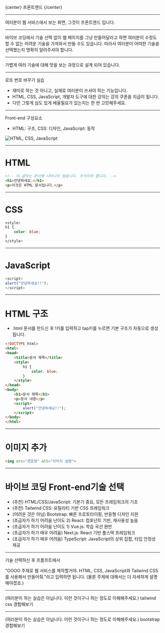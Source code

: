 
{center}
프론트엔드
{/center}

---

여러분이 웹 서비스에서 보는 화면, 그것이 프론트엔드 입니다.

---

바이브 코딩에서 기술 선택 없이 웹 페이지를 그냥 만들어달라고 하면 여러분이 수정도 할 수 없는 어려운 기술을 가져와서 만들 수도 있습니다. 따라서 여러분이 어떠한 기술을 선택했는지 명확히 알려주셔야 합니다.

---

가볍게 여러 기술에 대해 맛을 보는 과정으로 설계 되어 있습니다.

---

로또 번호 바꾸기 실습

* 재미로 하는 것 아니고, 실제로 여러분이 쓰셔야 하는 기능입니다.
* HTML, CSS, JavaScript, 개발자 도구에 대한 강의는 강의 쿠폰을 지급이 됩니다.
* 다만 그렇게 심도 있게 배울필요가 있는지는 한 번 고민해주세요.

---

Front-end 구성요소

* HTML: 구조, CSS: 디자인, JavaScript: 동작

![HTML, CSS, JavaScript](https://www.books.weniv.co.kr/images/basecamp-html-css/chapter01/01-5.gif)

---

# HTML

```html
<!-- 이 글자는 문서에 나타나지 않습니다. 주석이라 합니다. -->
<h1>안녕하세요.</h1>
<p>이것은 HTML 문서입니다.</p>
```

---

# CSS

```css
<style>
h1 {
    color: blue;
}
</style>
```

---

# JavaScript

```javascript
<script>
alert("안녕하세요!!");
</script>
```

---

# HTML 구조

* .html 문서를 만드신 후 !키를 입력하고 tap키를 누르면 기본 구조가 자동으로 생성됩니다.

```html
<!DOCTYPE html>
<html>
<head>
    <title>문서 제목</title>
    <style>
        h1 {
            color: blue;
        }
    </style>
</head>
<body>
    <h1>문서 제목</h1>
    <p>문서 내용</p>
    <script>
        alert("안녕하세요!!");
    </script>
</body>
</html>
```

---

# 이미지 추가

```html
<img src="경로명" alt="이미지 설명">
```

---

# 바이브 코딩 Front-end기술 선택

* (추천) HTML/CSS/JavaScript: 기본기 중요, 모든 프레임워크의 기초
* (추천) Tailwind CSS: 유틸리티 기반 CSS 프레임워크
* (어려운 것은 아님) Bootstrap: 빠른 프로토타이핑, 반응형 디자인 지원
* (초급자가 하기 어려움 난이도 2) React: 컴포넌트 기반, 재사용성 높음
* (초급자가 하기 어려움 난이도 1) Vue.js: 학습 곡선 완만
* (초급자가 하기 매우 어려움) Next.js: React 기반 풀스택 프레임워크
* (초급자가 하기 매우 어려움) TypeScript: JavaScript의 상위 집합, 타입 안정성 제공

---

기술 선택하신 후 프롬프트에서

"OOOO 주제로 웹 서비스를 제작할거야. HTML, CSS, JavaScript와 Tailwind CSS를 사용해서 만들어줘."라고 입력하면 됩니다.
(물론 주제에 대해서는 더 자세하게 설명해야겠죠.)

---

(여러분이 하는 실습은 아닙니다. 이런 것이구나 하는 정도로 이해해주세요.)
tailwind css 경험해보기

---

(여러분이 하는 실습은 아닙니다. 이런 것이구나 하는 정도로 이해해주세요.)
bootstrap 경험해보기